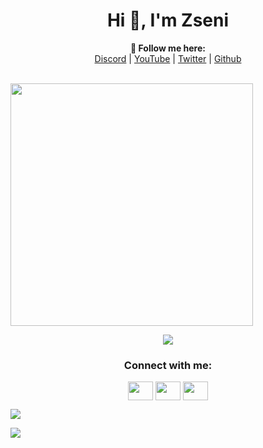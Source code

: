 <h1 align="center">Hi 👋, I'm Zseni</h1>
<p align="center">
  <b>🖤 Follow me here:</b><br>
  <a href="https://discord.gg/SXng95f">Discord</a> |
  <a href="http://bit.ly/Zseni-Youtube">YouTube</a> |
  <a href="https://twitter.com/Zseni10">Twitter</a> |
  <a href="https://github.com/">Github</a>
  <br><br>
  <p><img align="center" src="https://github.com/Zseni-Verified/Zseni-Verified/blob/main/Images/AllVersionOfZseni.gif?raw=true" height="388" width="388"/></p>
</p>

<p align="center"> <img src="https://komarev.com/ghpvc/?username=zseni-verified&label=Profile%20views&color=0e75b6&style=flat"/> </p>

<h3 align="center">Connect with me:</h3>
<p align="center">
  <a href="https://twitter.com/zseni10" target="blank">
    <img align="center" src="https://raw.githubusercontent.com/Zseni-Verified/Zseni-Verified/main/Images/twitter.svg" height="30" width="40"/></a>
  <a href="http://bit.ly/Zseni-Youtube" target="blank">
    <img align="center" src="https://raw.githubusercontent.com/Zseni-Verified/Zseni-Verified/main/Images/youtube.svg" height="30" width="40"/></a>
  <a href="https://discord.gg/SXng95f" target="blank">
    <img align="center" src="https://raw.githubusercontent.com/Zseni-Verified/Zseni-Verified/main/Images/discord.svg" height="30" width="40"/></a>
</p>

<p><img align="center" src="https://github-readme-stats.vercel.app/api/top-langs?username=zseni-verified&theme=dark&show_icons=true&locale=en&layout=compact"/></p>

<p><img align="center" src="https://github-readme-stats.vercel.app/api?username=zseni-verified&theme=dark&show_icons=true&locale=en"/></p>
